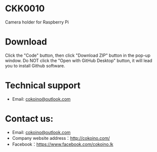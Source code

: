 # CKK0010
Camera holder for Raspberry Pi
# Download
Click the "Code" button, then click "Download ZIP" button in the pop-up window. Do NOT click the "Open with GitHub Desktop" button, it will lead you to install Github software.
# Technical support
- Email: cokoino@outlook.com
# Contact us:
- Email: cokoino@outlook.com
- Company website address：http://cokoino.com/
- Facebook：https://www.facebook.com/cokoino.lk
